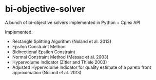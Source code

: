 bi-objective-solver
===================

A bunch of bi-objective solvers implemented in Python + Cplex API

Implemented:
- Rectangle Splitting Algorithm (Noland et al. 2013)
- Epsilon Constraint Method
- Bidirectional Epsilon Constraint
- Normal Constraint Method (Messac et al. 2003)
- Hypervolume Indicator (Zitler and Thiele 2003)
- Adjusted Hypervolume Indicator for quality estimate of a pareto front approximation (Noland et al. 2013)